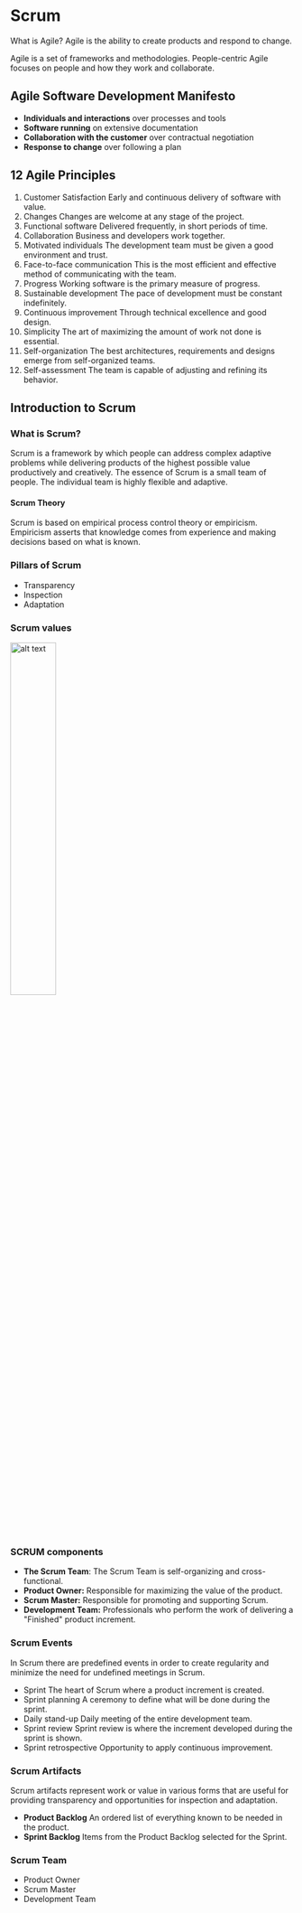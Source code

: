 # Scrum
What is Agile?
Agile is the ability to create products and respond to change.


Agile is a set of frameworks and methodologies. People-centric Agile focuses on people and how they work and collaborate.
## Agile Software Development Manifesto
- **Individuals and interactions** over processes and tools
- **Software running** on extensive documentation
- **Collaboration with the customer** over contractual negotiation
- **Response to change** over following a plan

## 12 Agile Principles
1.  Customer Satisfaction Early and continuous delivery of software with value.
2.  Changes Changes are welcome at any stage of the project.
3.  Functional software Delivered frequently, in short periods of time.
4.  Collaboration Business and developers work together.
5.  Motivated individuals The development team must be given a good environment and trust.
6.  Face-to-face communication This is the most efficient and effective method of communicating with the team.
7.  Progress Working software is the primary measure of progress.
8.  Sustainable development The pace of development must be constant indefinitely.
9.  Continuous improvement Through technical excellence and good design.
10.  Simplicity The art of maximizing the amount of work not done is essential.
11.  Self-organization The best architectures, requirements and designs emerge from self-organized teams.
12.  Self-assessment The team is capable of adjusting and refining its behavior.

## Introduction to Scrum
### What is Scrum?
Scrum is a framework by which people can address complex adaptive problems while delivering products of the highest possible value productively and creatively.
The essence of Scrum is a small team of people. The individual team is highly flexible and adaptive.
#### Scrum Theory
Scrum is based on empirical process control theory or empiricism. Empiricism asserts that knowledge comes from experience and making decisions based on what is known.


### Pillars of Scrum
- Transparency
- Inspection
- Adaptation

### Scrum values
<img src="https://user-images.githubusercontent.com/26840321/126847045-c6121bdb-8c56-4259-84f8-b1b4d0062b02.png" alt="alt text" width="40%" height="auto"><br><br>
### SCRUM components
- **The Scrum Team**: The Scrum Team is self-organizing and cross-functional.
- **Product Owner:** Responsible for maximizing the value of the product.
- **Scrum Master:** Responsible for promoting and supporting Scrum.
- **Development Team:** Professionals who perform the work of delivering a "Finished" product increment.

### Scrum Events
In Scrum there are predefined events in order to create regularity and minimize the need for undefined meetings in Scrum.
- Sprint The heart of Scrum where a product increment is created.
- Sprint planning A ceremony to define what will be done during the sprint.
- Daily stand-up Daily meeting of the entire development team.
- Sprint review Sprint review is where the increment developed during the sprint is shown. 
- Sprint retrospective Opportunity to apply continuous improvement.

### Scrum Artifacts
Scrum artifacts represent work or value in various forms that are useful for providing transparency and opportunities for inspection and adaptation.
- **Product Backlog** An ordered list of everything known to be needed in the product. 
- **Sprint Backlog** Items from the Product Backlog selected for the Sprint.

### Scrum Team
- Product Owner
- Scrum Master
- Development Team
